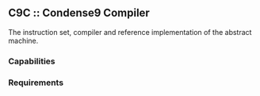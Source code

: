 ## C9C :: Condense9 Compiler

The instruction set, compiler and reference implementation of the abstract
machine.


### Capabilities

### Requirements
